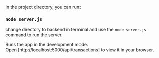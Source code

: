 In the project directory, you can run:

### `node server.js`

change directory to backend in terminal and use the `node server.js` command to run the server.

Runs the app in the development mode.\
Open [http://localhost:5000/api/transactions] to view it in your browser.